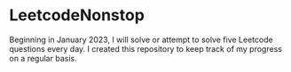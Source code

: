 # LeetcodeNonstop
Beginning in January 2023, I will solve or attempt to solve five Leetcode questions every day. I created this repository to keep track of my progress on a regular basis.

